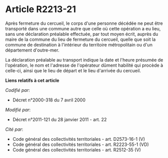 # Article R2213-21

Après fermeture du cercueil, le corps d'une personne décédée ne peut être transporté dans une commune autre que celle où
cette opération a eu lieu, sans une déclaration préalable effectuée, par tout moyen écrit, auprès du maire de la commune du
lieu de fermeture du cercueil, quelle que soit la commune de destination à l'intérieur du territoire métropolitain ou d'un
département d'outre-mer. 

La déclaration préalable au transport indique la date et l'heure présumée de l'opération, le nom et l'adresse de l'opérateur
dûment habilité qui procède à celle-ci, ainsi que le lieu de départ et le lieu d'arrivée du cercueil.

**Liens relatifs à cet article**

_Codifié par_:

  - Décret n°2000-318 du 7 avril 2000

_Modifié par_:

  - Décret n°2011-121 du 28 janvier 2011 - art. 22

_Cité par_:

  - Code général des collectivités territoriales - art. D2573-16-1 (V)
  - Code général des collectivités territoriales - art. R2223-55-1 (VD)
  - Code général des collectivités territoriales - art. R2512-35 (V)
